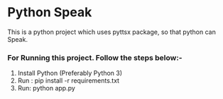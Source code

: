 # Python Speak
This is a python project which uses pyttsx package,
so that python can Speak.


### For Running this project. Follow the steps below:-

1. Install Python (Preferably Python 3)
2. Run : pip install -r requirements.txt
3. Run: python app.py
